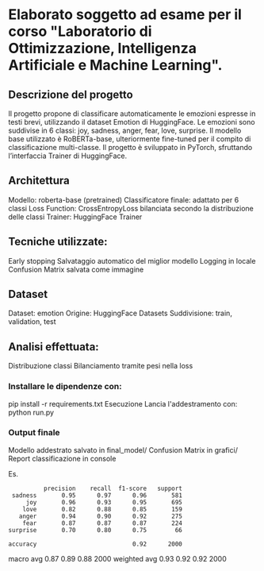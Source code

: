 <h1>Elaborato soggetto ad esame per il corso "Laboratorio di Ottimizzazione, Intelligenza Artificiale e Machine Learning".</h1>


<h2>Descrizione del progetto</h2>

<p>
Il progetto propone di classificare automaticamente le emozioni espresse in testi brevi, utilizzando il dataset Emotion di HuggingFace. 
Le emozioni sono suddivise in 6 classi: joy, sadness, anger, fear, love, surprise.
Il modello base utilizzato è RoBERTa-base, ulteriormente fine-tuned per il compito di classificazione multi-classe. 
Il progetto è sviluppato in PyTorch, sfruttando l’interfaccia Trainer di HuggingFace.
</p>

<h2>Architettura</h2>
<p>
Modello: roberta-base (pretrained)
Classificatore finale: adattato per 6 classi
Loss Function: CrossEntropyLoss bilanciata secondo la distribuzione delle classi
Trainer: HuggingFace Trainer
</p>


<h2>Tecniche utilizzate:</h2>
<p>
Early stopping
Salvataggio automatico del miglior modello
Logging in locale
Confusion Matrix salvata come immagine
</p>

<h2>Dataset</h2>
<p>
Dataset: emotion
Origine: HuggingFace Datasets
Suddivisione: train, validation, test
</p>

<h2>Analisi effettuata:</h2>
<p>
Distribuzione classi
Bilanciamento tramite pesi nella loss
</p>



<h3>Installare le dipendenze con:</h3>
pip install -r requirements.txt


</h3>Esecuzione</h3>
Lancia l'addestramento con:
python run.py

<h3>Output finale</h3>
Modello addestrato salvato in final_model/
Confusion Matrix in grafici/
Report classificazione in console

Es.

              precision    recall  f1-score   support
     sadness       0.95      0.97      0.96       581
         joy       0.96      0.93      0.95       695
        love       0.82      0.88      0.85       159
       anger       0.94      0.90      0.92       275
        fear       0.87      0.87      0.87       224
    surprise       0.70      0.80      0.75        66

    accuracy                           0.92      2000
   macro avg       0.87      0.89      0.88      2000
weighted avg       0.93      0.92      0.92      2000

